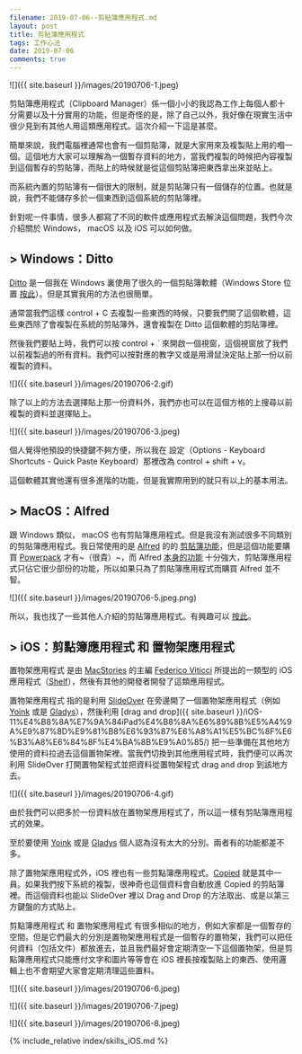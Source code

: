 ```yaml
---
filename: 2019-07-06--剪貼簿應用程式.md
layout: post
title: 剪貼簿應用程式
tags: 工作心法
date: 2019-07-06
comments: true
---
```


![]({{ site.baseurl }}/images/20190706-1.jpeg)

剪貼簿應用程式（Clipboard Manager）係一個小小的我認為工作上每個人都十分需要以及十分實用的功能，但是奇怪的是，除了自己以外，我好像在現實生活中很少見到有其他人用這類應用程式。這次介紹一下這是甚麼。

簡單來說，我們電腦裡通常也會有一個剪貼簿，就是大家用來及複製貼上用的嗰一個。這個地方大家可以理解為一個暫存資料的地方，當我們複製的時候把內容複製到這個暫存的剪貼簿，而貼上的時候就是從這個剪貼簿把東西拿出來並貼上。

而系統內置的剪貼簿有一個很大的限制，就是剪貼簿只有一個儲存的位置。也就是說，我們不能儲存多於一個東西到這個系統的剪貼簿裡。

針對呢一件事情，很多人都寫了不同的軟件或應用程式去解決這個問題，我們今次介紹關於 Windows， macOS 以及 iOS 可以如何做。

## > Windows：Ditto

[Ditto](https://ditto-cp.sourceforge.io) 是一個我在 Windows 裏使用了很久的一個剪貼簿軟體（Windows Store 位置 [按此](https://www.microsoft.com/en-us/p/ditto-clipboard/9nblggh3zbjq?activetab=pivot:overviewtab)）。但是其實我用的方法也很簡單。

通常當我們這樣 control + C 去複製一些東西的時候，只要我們開了這個軟體，這些東西除了會複製在系統的剪貼簿外，還會複製在 Ditto 這個軟體的剪貼簿裡。

然後我們要貼上時，我們可以按 control + \` 來開啟一個視窗，這個視窗放了我們以前複製過的所有資料。我們可以按對應的教字又或是用滑鼠決定貼上那一份以前複製的資料。

![]({{ site.baseurl }}/images/20190706-2.gif)

除了以上的方法去選擇貼上那一份資料外，我們亦也可以在這個方格的上搜尋以前複製的資料並選擇貼上。

![]({{ site.baseurl }}/images/20190706-3.jpeg)

個人覺得他預設的快捷鍵不夠方便，所以我在 設定（Options - Keyboard Shortcuts - Quick Paste Keyboard）那裡改為 control + shift + v。

這個軟體其實他還有很多進階的功能，但是我實際用到的就只有以上的基本用法。

## > MacOS：Alfred

跟 Windows 類似， macOS 也有剪貼簿應用程式。但是我沒有測試很多不同類別的剪貼簿應用程式。我日常使用的是 [Alfred](https://www.alfredapp.com/) 的的 [剪貼簿功能](https://www.alfredapp.com/help/features/clipboard/)，但是這個功能要購買 [Powerpack](https://www.alfredapp.com/shop/) 才有~（很貴）~，而 Alfred [本身的功能](https://www.alfredapp.com/help/overview/) 十分強大，剪貼簿應用程式只佔它很少部份的功能，所以如果只為了剪貼簿應用程式而購買 Alfred 並不智。

![]({{ site.baseurl }}/images/20190706-5.jpeg.png)

所以，我也找了一些其他人介紹的剪貼簿應用程式。有興趣可以 [按此](https://techwiser.com/best-clipboard-managers-for-mac/)。

## > iOS：剪點簿應用程式 和 置物架應用程式

置物架應用程式 是由 [MacStories](https://www.macstories.net/) 的主編 [Federico Viticci](https://twitter.com/viticci) 所提出的一類型的 iOS 應用程式（[Shelf](https://www.macstories.net/stories/ios-11-ipad-wishes-and-concept-video/#Shelf)），然後有其他的開發者開發了這類應用程式。

置物架應用程式 指的是利用 [SlideOver](https://support.apple.com/en-hk/HT207582) 在旁邊開了一個置物架應用程式（例如 [Yoink](https://eternalstorms.at/yoink/ios/) 或是 [Gladys](http://www.bru.build/app/gladys)），然後利用 [drag and drop]({{ site.baseurl }}/iOS-11%E4%B8%8A%E7%9A%84iPad%E4%B8%8A%E6%89%8B%E5%A4%9A%E9%87%8D%E9%81%B8%E6%93%87%E6%A8%A1%E5%BC%8F%E6%B3%A8%E6%84%8F%E4%BA%8B%E9%A0%85/) 把一些準備在其他地方使用的資料拉過去這個置物架裡。當我們切換到其他應用程式時，我們便可以再次利用 SlideOver 打開置物架程式並把資料從置物架程式 drag and drop 到該地方去。

![]({{ site.baseurl }}/images/20190706-4.gif)

由於我們可以把多於一份資料放在置物架應用程式了，所以這一樣有剪貼簿應用程式的效果。

至於要使用 [Yoink](https://apps.apple.com/hk/app/yoink-improved-drag-and-drop/id1260915283?l=en) 或是 [Gladys](https://apps.apple.com/hk/app/gladys/id1257526927?l=en) 個人認為沒有太大的分別。兩者有的功能都差不多。

除了置物架應用程式外，iOS 裡也有一些剪點簿應用程式。[Copied](https://apps.apple.com/hk/app/copied/id1015767349?l=en) 就是其中一員。如果我們按下系統的複製，很神奇也這個資料會自動放進 Copied 的剪貼簿裡。而這個資料也能以 SlideOver 裡以 Drag and Drop 的方法取出、或是以第三方鍵盤的方式貼上。

剪點簿應用程式 和 置物架應用程式 有很多相似的地方，例如大家都是一個暫存的空間。但是它們最大的分別是置物架應用程式是一個暫存的置物架，我們可以把任何資料（包括文件）都放進去，並且我們最好會定期清空一下這個置物架，但是剪點簿應用程式只能應付文字和圖片等等會在 iOS 裡長按複製貼上的東西、使用邏輯上也不會期望大家會定期清理這些置料。

![]({{ site.baseurl }}/images/20190706-6.jpeg)

![]({{ site.baseurl }}/images/20190706-7.jpeg)

![]({{ site.baseurl }}/images/20190706-8.jpeg)

{% include_relative index/skills_iOS.md %}